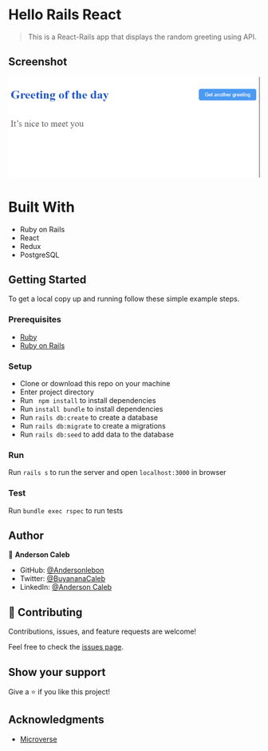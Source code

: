 # Hello Rails React
> This is a React-Rails app that displays the random greeting using API. 

## Screenshot
![screenshot](screenshot.png)

# Built With

- Ruby on Rails
- React
- Redux
- PostgreSQL

## Getting Started

To get a local copy up and running follow these simple example steps.

### Prerequisites

- [Ruby](https://www.ruby-lang.org/)
- [Ruby on Rails](https://rubyonrails.org/)

### Setup
- Clone or download this repo on your machine
- Enter project directory
- Run ` npm install` to install dependencies
- Run `install bundle` to install dependencies
- Run  `rails db:create` to create a database
- Run  `rails db:migrate` to create a migrations
- Run  `rails db:seed` to add data to the database

### Run

Run `rails s` to run the server and open `localhost:3000` in browser

### Test

Run `bundle exec rspec` to run tests
## Author

👤 **Anderson Caleb**

- GitHub: [@Andersonlebon](https://github.com/andersonlebon)
- Twitter: [@BuyananaCaleb](https://twitter.com/BuyananaCaleb)
- LinkedIn: [@Anderson Caleb](https://www.linkedin.com/in/anderson-caleb-915343209/)


## 🤝 Contributing

Contributions, issues, and feature requests are welcome!

Feel free to check the [issues page](https://github.com/toliboff/hello-rails-react/issues).

## Show your support

Give a ⭐️ if you like this project!

## Acknowledgments
- [Microverse](https://www.microverse.org/) 
